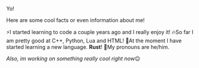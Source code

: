 Yo!

Here are some cool facts or even information about me!

⚡I started learning to code a couple years ago and I really enjoy it! 
🔥So far I am pretty good at C++, Python, Lua and HTML! 
📃At the moment I have started learning a new language. **Rust**! 
🧒My pronouns are he/him. 
 
*Also, im working on something really cool right now*😉
